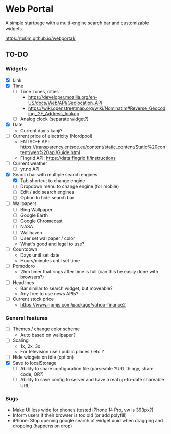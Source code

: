 Web Portal
===
A simple startpage with a multi-engine search bar and customizable widgets.

https://tu0m.github.io/webportal/

TO-DO
---

### Widgets

- [x] Link
- [x] Time
    - [ ] Time zones, cities
        - https://developer.mozilla.org/en-US/docs/Web/API/Geolocation_API
        - https://wiki.openstreetmap.org/wiki/Nominatim#Reverse_Geocoding_.2F_Address_lookup
    - [ ] Analog clock (separate widget?)

- [x] Date
    - Current day's kanji?
- [ ] Current price of electricity (Nordpool)
    - ENTSO-E API: https://transparency.entsoe.eu/content/static_content/Static%20content/web%20api/Guide.html
    - Fingrid API: https://data.fingrid.fi/instructions
- [ ] Current weather
    - [ ] yr.no API
- [x] Search bar with multiple search engines
    - [x] Tab shortcut to change engine
    - [ ] Dropdown menu to change engine (for mobile)
    - [ ] Edit / add search engines
    - [ ] Option to hide search bar
- [ ] Wallpapers
    - [ ] Bing Wallpaper
    - [ ] Google Earth
    - [ ] Google Chromecast
    - [ ] NASA
    - [ ] Wallhaven
    - [ ] User set wallpaper / color
    - What's good and legal to use?
- [ ] Countdown
    - Days until set date
    - Hours/minutes until set time
- [ ] Pomodoro
    - 25m timer that rings after time is full (can this be easily done with browsers?)
- [ ] Headlines
    - Bar similar to search widget, but moveable?
    - Any free to use news APIs?
- [ ] Current stock price
    - https://www.npmjs.com/package/yahoo-finance2

### General features

- [ ] Themes / change color scheme
    - Auto based on wallpaper?
- [ ] Scaling
    - 1x, 2x, 3x
    - For television use / public places / etc ?
- [ ] Hide widgets on idle (option)
- [x] Save to localStorage
    - [ ] Ability to share configuration file (parseable ?URL thingy, share code, QR?)
    - [ ] Ability to save config to server and have a real up-to-date shareable URL

### Bugs

- Make UI less wide for phones (tested iPhone 14 Pro, vw is 393px?)
- Inform users if their browser is too old (or add polyfill)
- iPhone: Stop opening google search of widget uuid when dragging and dropping (happens on drop)